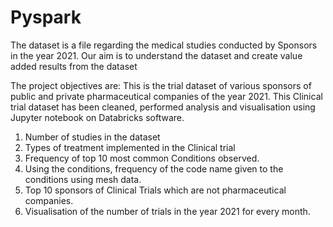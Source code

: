 # Pyspark
The dataset is a file regarding the medical studies conducted by Sponsors in the year 2021. Our aim is to understand the dataset and create value added results from the dataset

The project objectives are: 
This is the trial dataset of various sponsors of public and private pharmaceutical companies of the year 2021. This Clinical trial dataset has been cleaned, performed analysis and visualisation using Jupyter notebook on Databricks software. 
1) Number of studies in the dataset
2) Types of treatment implemented in the Clinical trial
3) Frequency of top 10 most common Conditions observed. 
4) Using the conditions, frequency of the code name given to the conditions using mesh data. 
5) Top 10 sponsors of Clinical Trials which are not pharmaceutical companies. 
6) Visualisation of the number of trials in the year 2021 for every month.
